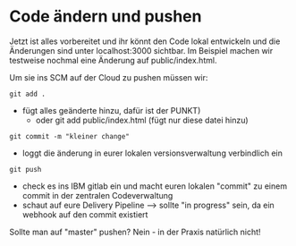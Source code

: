 # Code ändern und pushen

Jetzt ist alles vorbereitet und ihr könnt den Code lokal entwickeln und die Änderungen sind unter localhost:3000 sichtbar. Im Beispiel machen wir testweise nochmal eine Änderung auf public/index.html.

Um sie ins SCM auf der Cloud zu pushen müssen wir:

```text
git add . 
```

* fügt alles geänderte hinzu, dafür ist der PUNKT\)
  * oder git add public/index.html \(fügt nur diese datei hinzu\)

```text
git commit -m "kleiner change" 
```

* loggt die änderung in eurer lokalen versionsverwaltung verbindlich ein

```text
git push
```

* check es ins IBM gitlab ein und macht euren lokalen "commit" zu einem commit in der zentralen Codeverwaltung
* schaut auf eure Delivery Pipeline --&gt; sollte "in progress" sein, da ein webhook auf den commit existiert

Sollte man auf "master" pushen? Nein - in der Praxis natürlich nicht!

